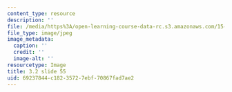 ```yaml
---
content_type: resource
description: ''
file: /media/https%3A/open-learning-course-data-rc.s3.amazonaws.com/15-s21-nuts-and-bolts-of-business-plans-january-iap-2014/69237844c18235727ebf70867fad7ae2_Slide55.JPG
file_type: image/jpeg
image_metadata:
  caption: ''
  credit: ''
  image-alt: ''
resourcetype: Image
title: 3.2 slide 55
uid: 69237844-c182-3572-7ebf-70867fad7ae2
---
```

